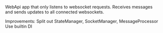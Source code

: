 WebApi app that only listens to websocket requests. Receives messages and sends updates to all connected websockets.

Improvements:
    Split out StateManager, SocketManager, MessageProcessor
    Use builtin DI
